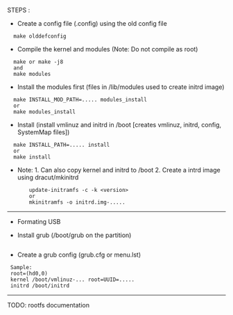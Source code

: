 STEPS :

 - Create a config file (.config) using the old config file

 ``` 
   make olddefconfig
 ```
 
  - Compile the kernel and modules (Note: Do not compile as root)
  
  ```
    make or make -j8
    and 
    make modules
  ```
  
  - Install the modules first (files in /lib/modules used to create initrd image) 
 
 ```
   make INSTALL_MOD_PATH=..... modules_install 
   or
   make modules_install
 ```
 
  - Install (install vmlinuz and initrd in /boot [creates vmlinuz, initrd, config, SystemMap files])
  
  ```
    make INSTALL_PATH=..... install
    or
    make install
  ```

   - Note:
    1. Can also copy kernel and initrd to /boot
    2. Create a intrd image using dracut/mkinitrd

```
       update-initramfs -c -k <version>
       or
       mkinitramfs -o initrd.img-.....    
```

-----------------

   - Formating USB
  
   - Install grub (/boot/grub on the partition)
   
```
```
  
   - Create a grub config (grub.cfg or menu.lst)
  
  ```
   Sample:
   root=(hd0,0)
   kernel /boot/vmlinuz-... root=UUID=.....
   initrd /boot/initrd
  ```
  
  ----------------------
  
 TODO: rootfs documentation
